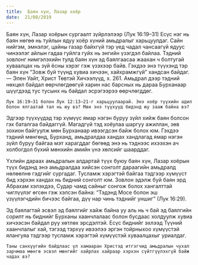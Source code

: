 ```yaml
---
title:  Баян хүн, Лазар хоёр
date:  21/08/2019
---
```


Баян хүн, Лазар хоёрын сургаалт зүйрлэлээр (Лук 16:19–31) Есүс нэг нь баян нөгөө нь туйлын ядуу хоёр хүний амьдралыг харьцуулдаг. Сайн нийгэм, эмнэлэг, цайны газар байхгүй тэр үед чадал чансаагүй ядуус чинээлэг айлын гадаа гуйлга гуйх нь энгийн үзэгдэл байлаа. Тэдний зовлонг нимгэлэхийн тулд баян хүн эд баялгаасаа жаахан ч болтугай хуваалцах нь зүй ёсны хэрэг гэж үзэхээр байв. Гэхдээ энэ түүхэнд тэр баян хүн “Зовж буй түүнд хувиа хичээн, хайхрамжгүй” хандсан байдаг. — Элен Уайт, Христ Төвтэй Хичээлүүд, х. 261. Амьдрал дээр тэдний нөхцөл байдал өөрчлөгдөөгүй харин нас барсных нь дараа Бурханаар шүүгдээд тус тусынх нь байдал эсрэгээрээ өөрчлөгддөг.

`Лук 16:19–31 болон Лук 12:13–21-г харьцуулаарай. Энэ хоёр түүхийн адил болон ялгаатай тал нь юу вэ? Мөн энэ түүхүүд бидэнд юу зааж байна вэ?`

Эдгээр түүхүүдэд тэр хүмүүс ямар нэгэн буруу зүйл хийж баян болсон гэх баталгаа байдаггүй. Магадгүй тэд хоёулаа шаргуу ажиллан, зөв зохион байгуулж мөн Бурханаар ивээгдсэн байж болох юм. Гэхдээ тэдний мөнгөнд, Бурханд, амьдралдаа хандах хандлагад ямар нэгэн зүйл буруу байгаа мэт харагддаг бөгөөд энэ нь тэднээс ихээхэн ач холбогдол бүхий мөнхийн амийн үнэ хөлсийг шаарддаг.

Үхлийн дараах амьдралын алдартай түүх буюу баян хүн, Лазар хоёрын түүх бидэнд энэ амьдралдаа хийсэн сонголт дараагийн амьдралд нөлөөлнө гэдгийг сургадаг. Тусламж хэрэгтэй байгаа тэдгээр хүмүүст бид хэрхэн хандах нь бидний сонголт юм. Зовлон эдэлж буй баян эрд Абрахам хэлэхдээ, Судар чамд сайныг сонгож болох хангалттай чиглүүлэг өгсөн гэж хэлсэн байна:  “Тэдэнд Мосе болон эш үзүүлэгчдийн бичээс байгаа, дүү нар чинь тэднийг уншиг” (Лук 16:29).

Эд баялагтай эсвэл эд баялгийг хайж байна уу аль нь ч бай эд баялгийн сорилт нь биднийг Бурханы хаанчлалаас болон бусдаас холдуулж хувиа хичээсэн байдал руу хөтлөх эрсдэлтэй. Есүс биднийг эхлээд Түүний хаанчлалыг хай, тэгээд тэрхүү ивээлээ эргэн тойрныхоо хүмүүстэй ялангуяа тэдгээр тусламж хэрэгтэй хүмүүстэй хуваалцахыг уриалдаг.

`Таны санхүүгийн байдлаас үл хамааран Христэд итгэгчид амьдралын чухал зарчмаа мөнгө эсвэл мөнгийг хайрлах хайраар хэрхэн сүйтгүүлэхгүй байж чадах вэ?`